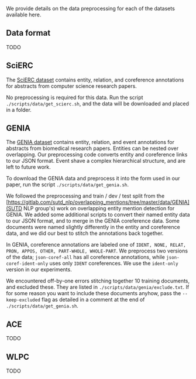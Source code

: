 We provide details on the data preprocessing for each of the datasets available here.

## Data format

TODO

## SciERC

The [SciERC dataset](http://nlp.cs.washington.edu/sciIE/) contains entity, relation, and coreference annotations for abstracts from computer science research papers.

No preprocessing is required for this data. Run the script `./scripts/data/get_scierc.sh`, and the data will be downloaded and placed in a folder.


## GENIA

The [GENIA dataset](https://orbit.nlm.nih.gov/browse-repository/dataset/human-annotated/83-genia-corpus/visit) contains entity, relation, and event annotations for abstracts from biomedical research papers. Entities can be nested over overlapping. Our preprocessing code converts entity and coreference links to our JSON format. Event shave a complex hierarchical structure, and are left to future work.

To download the GENIA data and preprocess it into the form used in our paper, run the script `./scripts/data/get_genia.sh`.

We followed the preprocessing and train / dev / test split from the [https://gitlab.com/sutd_nlp/overlapping_mentions/tree/master/data/GENIA](SUTD NLP group's) work on overlapping entity mention detection for GENIA. We added some additional scripts to convert their named entity data to our JSON format, and to merge in the GENIA coreference data. Some documents were named slightly differently in the entity and coreference data, and we did our best to stitch the annotations back together.

In GENIA, coreference annotations are labeled one of `IDENT, NONE, RELAT, PRON, APPOS, OTHER, PART-WHOLE, WHOLE-PART`. We preprocess two versions of the data; `json-coref-all` has all coreference annotations, while `json-coref-ident-only` uses only `IDENT` coreferences. We use the `ident-only` version in our experiments.

We encountered off-by-one errors stitching together 10 training documents, and excluded these. They are listed in `./scripts/data/genia/exclude.txt`. If for some reason you want to include these documents anyhow, pass the `--keep-excluded` flag as detailed in a comment at the end of  `./scripts/data/get_genia.sh`.


## ACE

TODO


## WLPC

TODO
